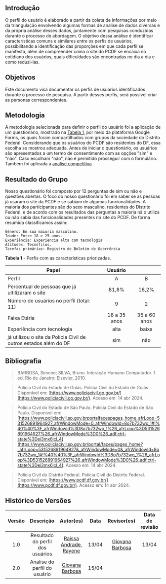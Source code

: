 ## Introdução
O perfil do usuário é elaborado a partir da coleta de informações por meio da triangulação envolvendo algumas formas de analise de dados diversas e da própria análise desses dados, juntamente com pesquisas conduzidas durante o processo de abordagem. O objetivo dessa análise é identificar características comuns e similares entre os perfis de usuários, possibilitando a identificação das proporções em que cada perfil se manifesta, além de compreender como o site do PCDF se encaixa no cotidiano dos usuários, quais dificuldades são encontradas no dia a dia e como reduzi-las.

## Objetivos
Este documento visa documentar os perfis de usuários identificados durante o processo de pesquisa. A partir desses perfis, será possível criar as personas correspondentes.

## Metodologia
A metodologia selecionada para definir o perfil do usuário foi a aplicação de um questionário, mostrado na [Tabela 1](#questionario), por meio da plataforma Google Forms, os quais foram compartilhados com grupos da sociedade do Distrito Federal. Considerando que os usuários do PCDF são residentes do DF, essa escolha se mostrou adequada. Antes de iniciar o questionário, os usuários são apresentados a um termo de consentimento com as opções "sim" e "não". Caso escolham "não", não é permitido prosseguir com o formulário.
Também foi aplicada a [analise competitiva](#análise-competitiva)


## Resultado do Grupo 

Nosso questionário foi composto por 12 perguntas de sim ou não e questões abertas. O foco do nosso questionário foi em saber se as pessoas já usaram o site da PCDF e se sabiam de algumas funcionalidades. 
A maioria dos participantes são do sexo masculino, residentes do Distrito Federal, e de acordo com os resultados das perguntas a maioria nã o utiliza ou não sabia das funcionalidades presentes no site do PCDF. 
De forma resumida classificamos assim:
    
    Gênero: Em sua maioria masculino.
    Idade: Entre 18 e 25 anos.
    Experiência: Experiencia alta com tecnologia
    Atitudes: Tecnófilos.
    Tarefas primárias: Registro de Boletim de Ocorrência



**Tabela 1** - Perfis com as características priorizadas.

| Papel                                    |                  Usuário                  |               |
| ---------------------------------------- | :---------------------------------------: | :-----------: |
| Perfil                                   |                     A                     |       B       |
| Percentual de pessoas que já ultilizaram o site    |                 81,8%                   |    18,2%    |
| Número de usuários no perfil (total: 11) |                    9                     |       2       |
|Faixa Etária                              |                18 a 35 anos              |       35 a 60 anos       |
|Experiência com tecnologia                |                   alta                     |     baixa     |
| já utilizou o site da Polícia Civil de outros estados além do DF |                   sim                    |       não     |




## Bibliografia 
> BARBOSA, Simone; SILVA, Bruno. Interação Humano Computador. 1. ed. Rio de Janeiro: Elsevier, 2010.

> Polícia Civil do Estado de Goiás. Polícia Civil do Estado de Goiás. Disponível em: [https://www.policiacivil.go.gov.br/](https://www.policiacivil.go.gov.br/). Acesso em: 14 abr 2024. 

> Polícia Civil do Estado de São Paulo. Polícia Civil do Estado de São Paulo. Disponível em: [https://www.policiacivil.sp.gov.brportalfacespages_home_afrLoop=531526891964927_afrWindowMode=0_afrWindowId=8o7b732wo_1#!%40%40%3F_afrWindowId%3D8o7b732wo_1%26_afrLoop%3D531526891964927%26_afrWindowMode%3D0%26_adf.ctrl-state%3Dei3mx6lcl_4](https://www.policiacivil.sp.gov.br/portal/faces/pages_home?_afrLoop=531526891964927&_afrWindowMode=0&_afrWindowId=8o7b732wo_1#!%40%40%3F_afrWindowId%3D8o7b732wo_1%26_afrLoop%3D531526891964927%26_afrWindowMode%3D0%26_adf.ctrl-state%3Dei3mx6lcl_4). Acesso em: 14 abr 2024.

> Polícia Civil do Distrito Federal. Polícia Civil do Distrito Federal. Disponível em: [https://www.pcdf.df.gov.br/](https://www.pcdf.df.gov.br/). Acesso em: 14 abr 2024.

## **Histórico de Versões**
 
| Versão |          Descrição              |     Autor(es)      |      Data      |   Revisor(es)     |    Data de revisão    |  
|:------:|:-------------------------------:|:--------------:|:--------------:|:-------------:|:---------------------:|
|1.0| Resultado do perfil dos usuários| [Raissa Andrade](https://github.com/RaissaAndradeS), [Rayene](https://github.com/rayenealmeida)| 13/04 |[Giovana Barbosa ](https://github.com/gio221)  | 13/04|
| 2.0 | Analise do perfil do usuário | [Giovana Barbosa ](https://github.com/gio221)  |15/04 |||